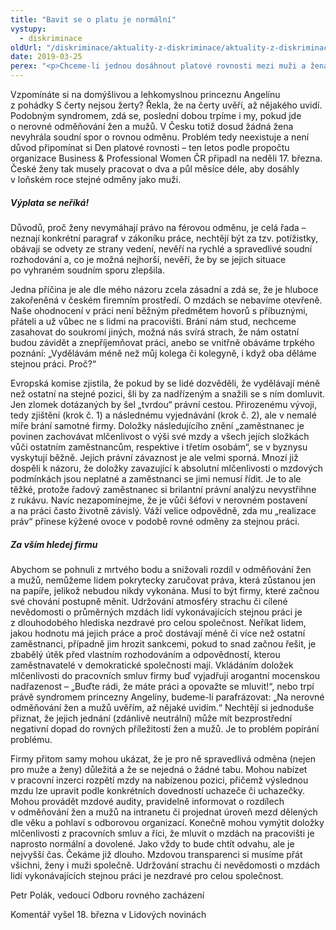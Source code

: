 ```yaml
---
title: "Bavit se o platu je normální"
vystupy:
  - diskriminace
oldUrl: "/diskriminace/aktuality-z-diskriminace/aktuality-z-diskriminace-2019/bavit-se-o-platu-je-normalni/"
date: 2019-03-25
perex: "<p>Chceme-li jednou dosáhnout platové rovnosti mezi muži a ženami, musíme začít o své mzdě mluvit nahlas </p>"
---
```


<!-- imported from the old website -->

Vzpomínáte si na domýšlivou a lehkomyslnou princeznu Angelínu z pohádky S čerty nejsou žerty? Řekla, že na čerty uvěří, až nějakého uvidí. Podobným syndromem, zdá se, poslední dobou trpíme i my, pokud jde o nerovné odměňování žen a mužů. V Česku totiž dosud žádná žena nevyhrála soudní spor o rovnou odměnu. Problém tedy neexistuje a není důvod připomínat si Den platové rovnosti – ten letos podle propočtu organizace Business &amp; Professional Women ČR připadl na neděli 17. března. České ženy tak musely pracovat o dva a půl měsíce déle, aby dosáhly v loňském roce stejné odměny jako muži. <br /><h5>Výplata se neříká!</h5><p>Důvodů, proč ženy nevymáhají právo na férovou odměnu, je celá řada – neznají konkrétní paragraf v zákoníku práce, nechtějí být za tzv. potížistky, obávají se odvety ze strany vedení, nevěří na rychlé a spravedlivé soudní rozhodování a, co je možná nejhorší, nevěří, že by se jejich situace po vyhraném soudním sporu zlepšila.</p><p> Jedna příčina je ale dle mého názoru zcela zásadní a zdá se, že je hluboce zakořeněná v českém firemním prostředí. O mzdách se nebavíme otevřeně. Naše ohodnocení v práci není běžným předmětem hovorů s příbuznými, přáteli a už vůbec ne s lidmi na pracovišti. Brání nám stud, nechceme zasahovat do soukromí jiných, možná nás svírá strach, že nám ostatní budou závidět a znepříjemňovat práci, anebo se vnitřně obáváme trpkého poznání: „Vydělávám méně než můj kolega či kolegyně, i když oba děláme stejnou práci. Proč?“</p><p> Evropská komise zjistila, že pokud by se lidé dozvěděli, že vydělávají méně než ostatní na stejné pozici, šli by za nadřízeným a snažili se s ním domluvit. Jen zlomek dotázaných by šel „tvrdou“ právní cestou. Přirozenému vývoji, tedy zjištění (krok č. 1) a následnému vyjednávání (krok č. 2), ale v nemalé míře brání samotné firmy. Doložky následujícího znění „zaměstnanec je povinen zachovávat mlčenlivost o výši své mzdy a všech jejích složkách vůči ostatním zaměstnancům, respektive i třetím osobám“, se v byznysu vyskytují běžně. Jejich právní závaznost je ale velmi sporná. Mnozí již dospěli k názoru, že doložky zavazující k absolutní mlčenlivosti o mzdových podmínkách jsou neplatné a zaměstnanci se jimi nemusí řídit. Je to ale těžké, protože řadový zaměstnanec si brilantní právní analýzu nevystřihne z rukávu. Navíc nezapomínejme, že je vůči šéfovi v nerovném postavení a na práci často životně závislý. Váží velice odpovědně, zda mu „realizace práv“ přinese kýžené ovoce v podobě rovné odměny za stejnou práci. </p><h5>Za vším hledej firmu</h5><p>Abychom se pohnuli z mrtvého bodu a snižovali rozdíl v odměňování žen a mužů, nemůžeme lidem pokrytecky zaručovat práva, která zůstanou jen na papíře, jelikož nebudou nikdy vykonána. Musí to být firmy, které začnou své chování postupně měnit. Udržování atmosféry strachu či cílené nevědomosti o průměrných mzdách lidí vykonávajících stejnou práci je z dlouhodobého hlediska nezdravé pro celou společnost. Neříkat lidem, jakou hodnotu má jejich práce a proč dostávají méně či více než ostatní zaměstnanci, případně jim hrozit sankcemi, pokud to snad začnou řešit, je zbabělý útěk před vlastním rozhodováním a odpovědností, kterou zaměstnavatelé v demokratické společnosti mají. Vkládáním doložek mlčenlivosti do pracovních smluv firmy buď vyjadřují arogantní mocenskou nadřazenost – „Buďte rádi, že máte práci a opovažte se mluvit!“, nebo trpí právě syndromem princezny Angelíny, budeme-li parafrázovat: „Na nerovné odměňování žen a mužů uvěřím, až nějaké uvidím.“ Nechtějí si jednoduše přiznat, že jejich jednání (zdánlivě neutrální) může mít bezprostřední negativní dopad do rovných příležitostí žen a mužů. Je to problém popírání problému.</p><p> Firmy přitom samy mohou ukázat, že je pro ně spravedlivá odměna (nejen pro muže a ženy) důležitá a že se nejedná o žádné tabu. Mohou nabízet v pracovní inzerci rozpětí mzdy na nabízenou pozici, přičemž výslednou mzdu lze upravit podle konkrétních dovedností uchazeče či uchazečky. Mohou provádět mzdové audity, pravidelně informovat o rozdílech v odměňování žen a mužů na intranetu či projednat úroveň mezd dělených dle věku a pohlaví s odborovou organizací. Konečně mohou vymýtit doložky mlčenlivosti z pracovních smluv a říci, že mluvit o mzdách na pracovišti je naprosto normální a dovolené. Jako vždy to bude chtít odvahu, ale je nejvyšší čas. Čekáme již dlouho. Mzdovou transparenci si musíme přát všichni, ženy i muži společně. Udržování strachu či nevědomosti o mzdách lidí vykonávajících stejnou práci je nezdravé pro celou společnost.</p><p>Petr Polák, vedoucí Odboru rovného zacházení</p><p>Komentář vyšel 18. března v Lidových novinách</p>
